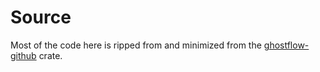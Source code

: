 # Source

Most of the code here is ripped from and minimized from the
[ghostflow-github][] crate.

[ghostflow-github]: https://gitlab.kitware.com/utils/rust-ghostflow/-/tree/master/ghostflow-github
